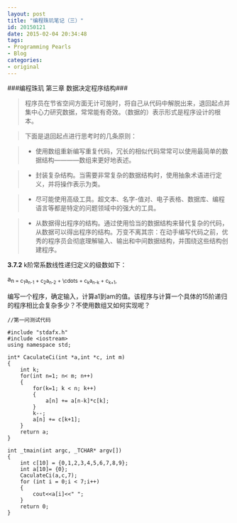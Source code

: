 ```yaml
---
layout: post
title: "编程珠玑笔记（三）"
id: 20150121
date: 2015-02-04 20:34:48
tags: 
- Programming Pearls
- Blog
categories: 
- original
---
```


###编程珠玑 第三章 数据决定程序结构###

> 程序员在节省空间方面无计可施时，将自己从代码中解脱出来，退回起点并集中心力研究数据，常常能有奇效。（数据的）表示形式是程序设计的根本。

<!--more-->

>下面是退回起点进行思考时的几条原则：

>- 使用数组重新编写重复代码，冗长的相似代码常常可以使用最简单的数据结构————数组来更好地表述。

>- 封装复杂结构。当需要非常复杂的数据结构时，使用抽象术语进行定义，并将操作表示为类。

>- 尽可能使用高级工具。超文本、名字-值对、电子表格、数据库、编程语言等都是特定的问题领域中的强大的工具。

>- 从数据得出程序的结构。通过使用恰当的数据结构来替代复杂的代码，从数据可以得出程序的结构。万变不离其宗：在动手编写代码之前，优秀的程序员会彻底理解输入、输出和中间数据结构，并围绕这些结构创建程序。

**3.7.2**
k阶常系数线性递归定义的级数如下：

a<sub>n = c<sub>1</sub>a<sub>n-1</sub> + c<sub>2</sub>a<sub>n-2</sub> + \cdots + c<sub>k</sub>a<sub>n-k</sub> + c<sub>k+1</sub>, 

编写一个程序，确定输入，计算a1到am的值。该程序与计算一个具体的15阶递归的程序相比会复杂多少？不使用数组又如何实现呢？

	
	//第一问测试代码
	
	#include "stdafx.h"
	#include <iostream>
	using namespace std;
	
	int* CaculateCi(int *a,int *c, int m)
	{
		int k;
		for(int n=1; n< m; n++)
		{
			for(k=1; k < n; k++)
			{
				a[n] += a[n-k]*c[k];
			}
			k--;
			a[n] += c[k+1];
		}
		return a;
	}

	int _tmain(int argc, _TCHAR* argv[])
	{
		int c[10] = {0,1,2,3,4,5,6,7,8,9};
		int a[10]= {0};
		CaculateCi(a,c,7);
		for (int i = 0;i < 7;i++)
		{
			cout<<a[i]<<" ";
		}
		return 0;
	}
	

